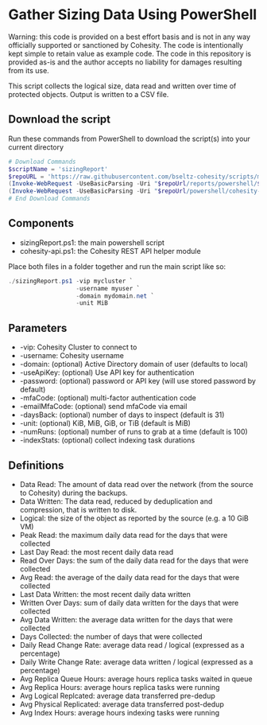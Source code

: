 # Gather Sizing Data Using PowerShell

Warning: this code is provided on a best effort basis and is not in any way officially supported or sanctioned by Cohesity. The code is intentionally kept simple to retain value as example code. The code in this repository is provided as-is and the author accepts no liability for damages resulting from its use.

This script collects the logical size, data read and written over time of protected objects. Output is written to a CSV file.

## Download the script

Run these commands from PowerShell to download the script(s) into your current directory

```powershell
# Download Commands
$scriptName = 'sizingReport'
$repoURL = 'https://raw.githubusercontent.com/bseltz-cohesity/scripts/master'
(Invoke-WebRequest -UseBasicParsing -Uri "$repoUrl/reports/powershell/$scriptName/$scriptName.ps1").content | Out-File "$scriptName.ps1"; (Get-Content "$scriptName.ps1") | Set-Content "$scriptName.ps1"
(Invoke-WebRequest -UseBasicParsing -Uri "$repoUrl/powershell/cohesity-api/cohesity-api.ps1").content | Out-File cohesity-api.ps1; (Get-Content cohesity-api.ps1) | Set-Content cohesity-api.ps1
# End Download Commands
```

## Components

* sizingReport.ps1: the main powershell script
* cohesity-api.ps1: the Cohesity REST API helper module

Place both files in a folder together and run the main script like so:

```powershell
./sizingReport.ps1 -vip mycluster `
                   -username myuser `
                   -domain mydomain.net `
                   -unit MiB
```

## Parameters

* -vip: Cohesity Cluster to connect to
* -username: Cohesity username
* -domain: (optional) Active Directory domain of user (defaults to local)
* -useApiKey: (optional) Use API key for authentication
* -password: (optional) password or API key (will use stored password by default)
* -mfaCode: (optional) multi-factor authentication code
* -emailMfaCode: (optional) send mfaCode via email
* -daysBack: (optional) number of days to inspect (default is 31)
* -unit: (optional) KiB, MiB, GiB, or TiB (default is MiB)
* -numRuns: (optional) number of runs to grab at a time (default is 100)
* -indexStats: (optional) collect indexing task durations

## Definitions

* Data Read: The amount of data read over the network (from the source to Cohesity) during the backups.
* Data Written: The data read, reduced by deduplication and compression, that is written to disk.
* Logical: the size of the object as reported by the source (e.g. a 10 GiB VM)
* Peak Read: the maximum daily data read for the days that were collected
* Last Day Read: the most recent daily data read
* Read Over Days: the sum of the daily data read for the days that were collected
* Avg Read: the average of the daily data read for the days that were collected
* Last Data Written: the most recent daily data written
* Written Over Days: sum of daily data written for the days that were collected
* Avg Data Written: the average data written for the days that were collected
* Days Collected: the number of days that were collected
* Daily Read Change Rate: average data read / logical (expressed as a percentage)
* Daily Write Change Rate: average data written / logical (expressed as a percentage)
* Avg Replica Queue Hours: average hours replica tasks waited in queue
* Avg Replica Hours: average hours replica tasks were running
* Avg Logical Replcated: average data transferred pre-dedup
* Avg Physical Replicated: average data transferred post-dedup
* Avg Index Hours: average hours indexing tasks were running
